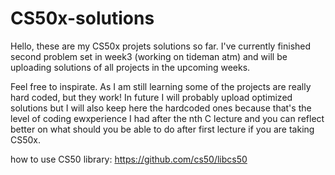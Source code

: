 # CS50x-solutions

Hello, these are my CS50x projets solutions so far. I've currently finished second problem set in week3 (working on tideman atm) and will be uploading solutions of all projects in the upcoming weeks.

Feel free to inspirate. As I am still learning some of the projects are really hard coded, but they work!
In future I will probably upload optimized solutions but I will also keep here the hardcoded ones because that's the level of coding ewxperience I had after the nth C lecture and you can reflect better on what should you be able to do after first lecture if you are taking CS50x.

how to use CS50 library: https://github.com/cs50/libcs50
